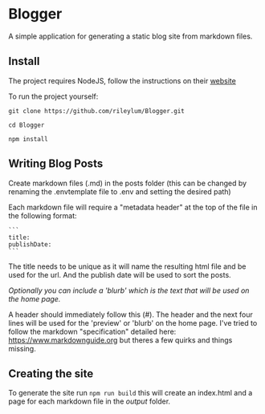# Blogger

A simple application for generating a static blog site from markdown files. 

## Install

The project requires NodeJS, follow the instructions on their [website](https://nodejs.org/en/download/package-manager)

To run the project yourself:

```
git clone https://github.com/rileylum/Blogger.git

cd Blogger

npm install
```

## Writing Blog Posts

Create markdown files (.md) in the posts folder (this can be changed by renaming the .envtemplate file to .env and setting the desired path)

Each markdown file will require a "metadata header" at the top of the file in the following format:

    ```
    title: 
    publishDate:
    ```
    
The title needs to be unique as it will name the resulting html file and be used for the url. And the publish date will be used to sort the posts.

*Optionally you can include a 'blurb' which is the text that will be used on the home page.*

A header should immediately follow this (#). The header and the next four lines will be used for the 'preview' or 'blurb' on the home page. I've tried to follow the markdown "specification" detailed here: https://www.markdownguide.org but theres a few quirks and things missing.

## Creating the site

To generate the site run ``npm run build`` this will create an index.html and a page for each markdown file in the *output* folder.